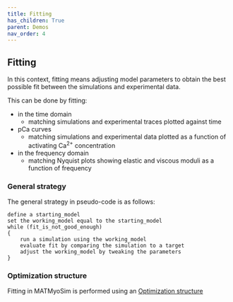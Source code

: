 ```yaml
---
title: Fitting
has_children: True
parent: Demos
nav_order: 4
---
```


## Fitting

In this context, fitting means adjusting model parameters to obtain the best possible fit between the simulations and experimental data.

This can be done by fitting:
+ in the time domain
  + matching simulations and experimental traces plotted against time
+ pCa curves
  + matching simulations and experimental data plotted as a function of activating Ca<sup>2+</sup> concentration
+ in the frequency domain
  + matching Nyquist plots showing elastic and viscous moduli as a function of frequency


### General strategy

The general strategy in pseudo-code is as follows:

````
define a starting_model
set the working_model equal to the starting_model
while (fit_is_not_good_enough)
{    
    run a simulation using the working_model
    evaluate fit by comparing the simulation to a target 
    adjust the working_model by tweaking the parameters
}
````

### Optimization structure

Fitting in MATMyoSim is performed using an [Optimization structure](..\..\structures\optimization_structure\optimization_structure.html)


